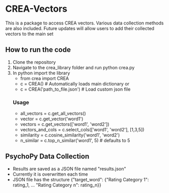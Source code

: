 # CREA-Vectors

This is a package to access CREA vectors. Various data collection methods are also included.
Future updates will allow users to add their collected vectors to the main set

## How to run the code
1. Clone the repository
2. Navigate to the crea_library folder and run python crea.py
3. In python import the library
   - from crea import CREA
   - c = CREA() # Automatically loads main dictionary or
   - c = CREA('path_to_file.json') # Load custom json file
   ### Usage
   - all_vectors = c.get_all_vectors()
   - vector = c.get_vector('word1')
   - vectors = c.get_vectors(['word1', 'word2'])
   - vectors_and_cols = c.select_cols(['word1', 'word2'], [1,3,5])
   - similarity = c.cosine_similarity('word1', 'word2')
   - n_similar = c.top_n_similar('word1', 5) # defaults to 5


## PsychoPy Data Collection
- Results are saved as a JSON file named "results.json"
- Currently it is overwritten each time
- JSON file has the structure {"target_word": {"Rating Category 1": rating_1, ... "Rating Category n": rating_n}}


